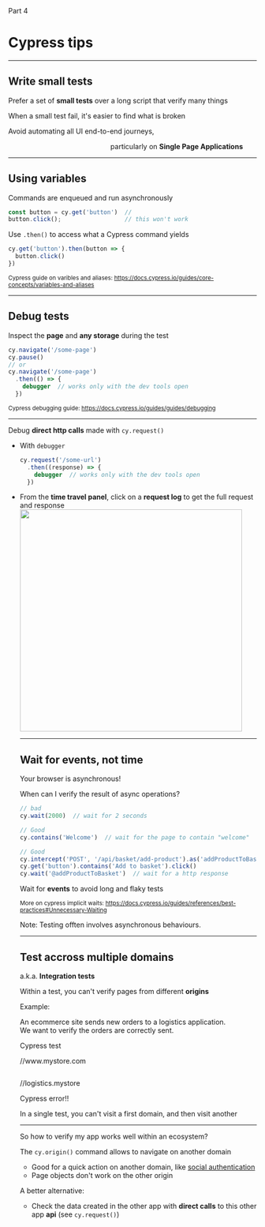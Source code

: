 

<!-- .slide: class="slide--part-title slide--vcenter" -->


<div class="part-title">
  <span class="text-level-4">Part 4</span>
  <h1>Cypress tips</h1>
</div>

<div class="part-toc box fragment"></div>


---

## Write small tests

<p class="mt-400 fragment" data-fragment-index="1">Prefer a set of <strong>small tests</strong> over a long script that verify many things

<p class="mt-200r fragment" data-fragment-index="2">When a small test fail, it's easier to find what is broken
 
<p class="mt-200r fragment" data-fragment-index="3">Avoid automating all UI end-to-end journeys<span class="fragment" data-fragment-index="4">,</span>
<div class="mt-25r fragment" data-fragment-index="4" style="text-align:right;margin-right: 2em">
particularly on <strong>Single Page Applications</strong>
</div>

---
## Using variables

<!-- .slide: class="text-level-3" -->

<div class="fragment">
  <p class="mt-150">Commands are enqueued and run asynchronously

  ```typescript
  const button = cy.get('button')  //
  button.click();                  // this won't work
  ```
</div>

<div class="fragment">
  <p class="mt-150">Use <code>.then()</code> to access what a Cypress command yields

  ```typescript
  cy.get('button').then(button => {
    button.click()
  })
  ```
</div>


<small class="fragment mt-200">Cypress guide on varibles and aliases: <a href="https://docs.cypress.io/guides/guides/debugging">https://docs.cypress.io/guides/core-concepts/variables-and-aliases</a></small>


---

## Debug tests

<div class="mt-300 fragment">
  <p>Inspect the <strong>page</strong> and <strong>any storage</strong> during the test
  
  ```typescript
  cy.navigate('/some-page')
  cy.pause()
  // or
  cy.navigate('/some-page')
    .then(() => {
      debugger  // works only with the dev tools open
    })
  ```
  <!-- .element: class="mt-75" -->  <!-- à généraliser ? -->
</div>

<small class="fragment mt-300">Cypress debugging guide: <a href="https://docs.cypress.io/guides/guides/debugging">https://docs.cypress.io/guides/guides/debugging</a></small>


---

<!-- .slide: class="text-level-3" -->

<p>Debug <strong>direct http calls</strong> made with <code>cy.request()</code>

<ul class="mt-0">
  <li class="fragment mt-50">With <code>debugger</code>

```typescript
cy.request('/some-url')
  .then((response) => {
    debugger  // works only with the dev tools open
  })
```
<!-- .element: class="mt-50" -->

<li class="mt-75 fragment">From the <strong>time travel panel</strong>, click on a <strong>request log</strong> to get the full request and response
<br>
<div class="text-center"><img class="mt-50" src="img/debug-request.png" height="450"></div>
</li>


---
<!-- .slide: class="text-level-3" -->
## Wait for events, not time

<p class="fragment">Your browser is asynchronous!

<p class="fragment">When can I verify the result of async operations?

```typescript
// bad
cy.wait(2000)  // wait for 2 seconds

// Good
cy.contains('Welcome')  // wait for the page to contain "welcome"

// Good
cy.intercept('POST', '/api/basket/add-product').as('addProductToBasket')
cy.get('button').contains('Add to basket').click()
cy.wait('@addProductToBasket')  // wait for a http response
```

<!-- .element: class="mt-50 fragment" -->

<p class="fragment mt-150">Wait for <strong>events</strong> to avoid long and flaky tests

<p class="fragment mt-200"><small>More on cypress implicit waits: <a href="https://docs.cypress.io/guides/references/best-practices#Unnecessary-Waiting">https://docs.cypress.io/guides/references/best-practices#Unnecessary-Waiting</a></small>

Note:
Testing offten involves asynchronous behaviours.

---

## Test accross multiple domains

<!-- .slide: class="text-level-1" -->

<p class="fragment mt--100">a.k.a. <strong>Integration tests</strong>


<p class="fragment">Within a test, you can't verify pages from different <strong>origins</strong>

<p class="fragment">Example:
  
<div class="text-center text-level-3 fragment">
  <p class="">An ecommerce site sends new orders to a logistics application.<br>We want to verify the orders are correctly sent.
  <div class="box mt-50 fragment">
    <span class="box_label">Cypress test</span>
    <div class="flex-row flex-row--center mt-50 mb-50">
      <div class="browser-box" data-arrow="->browser-logistics">
        <img>
        <p>//www.mystore.com
      </div>
      <div class="browser-box" id="browser-logistics">
        <img>
        <p>//logistics.mystore
        <p class="browser-box_error no-wrap fragment">Cypress error!!
      </div>
    </div>
    <p class="fragment mt-75">In a single test, you can't visit a first domain, and then visit another
  </div>
  
</div>


---

<!-- .slide: class="text-level-3" -->

<div class="flex-row flex-row--center mt-200">
  <div class="bubble bubble-bottom-left">
    <i class="emo emo-36 emoji-face_with_monocle"></i>
    <span class="bubble__text">So how to verify my app works well within an ecosystem?
  </div>
</div>

<div class="mt-300 fragment">
  <p>The <code>cy.origin()</code> command allows to navigate on another domain
  <ul class="no-bullets mt-0">
    <li class="mt-50"><i class="emo emoji-thumbup"></i>Good for a quick action on another domain, like <a href="https://docs.cypress.io/guides/end-to-end-testing/social-authentication">social authentication</a>
    <li class="mt-50"><i class="emo emoji-x"></i>Page objects don't work on the other origin
  </ul>
</div>

<div class="fragment">
  <p class="mt-200">A better alternative:
  <ul>
    <li class="mt-25"><!--Make direct calls to the other app <strong>api</strong> from your test, and check the created data--> Check the data created in the other app with <strong>direct calls</strong> to this other app <strong>api</strong> (see <code>cy.request()</code>)
  </ul>
</div>
